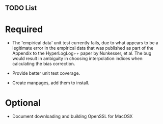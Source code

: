 ## TODO List

# Required

* The 'empirical data' unit test currently fails, due to what appears to
  be a legitimate error in the empirical data that was published as part
  of the Appendix to the HyperLogLog++ paper by Nunkesser, et al. The
  bug would result in ambiguity in choosing interpolation indices when
  calculating the bias correction.

* Provide better unit test coverage.

* Create manpages, add them to install.

# Optional
* Document downloading and building OpenSSL for MacOSX
